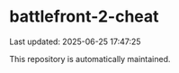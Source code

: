 # battlefront-2-cheat

Last updated: 2025-06-25 17:47:25

This repository is automatically maintained.
